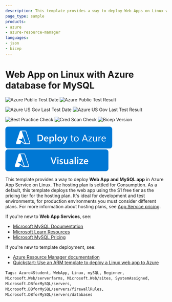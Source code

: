 ```yaml
---
description: This template provides a way to deploy Web Apps on Linux with Azure database for MySQL.
page_type: sample
products:
- azure
- azure-resource-manager
languages:
- json
- bicep
---
```

# Web App on Linux with Azure database for MySQL

![Azure Public Test Date](https://azurequickstartsservice.blob.core.windows.net/badges/quickstarts/microsoft.web/webapp-linux-managed-mysql/PublicLastTestDate.svg)
![Azure Public Test Result](https://azurequickstartsservice.blob.core.windows.net/badges/quickstarts/microsoft.web/webapp-linux-managed-mysql/PublicDeployment.svg)

![Azure US Gov Last Test Date](https://azurequickstartsservice.blob.core.windows.net/badges/quickstarts/microsoft.web/webapp-linux-managed-mysql/FairfaxLastTestDate.svg)
![Azure US Gov Last Test Result](https://azurequickstartsservice.blob.core.windows.net/badges/quickstarts/microsoft.web/webapp-linux-managed-mysql/FairfaxDeployment.svg)

![Best Practice Check](https://azurequickstartsservice.blob.core.windows.net/badges/quickstarts/microsoft.web/webapp-linux-managed-mysql/BestPracticeResult.svg)
![Cred Scan Check](https://azurequickstartsservice.blob.core.windows.net/badges/quickstarts/microsoft.web/webapp-linux-managed-mysql/CredScanResult.svg)
![Bicep Version](https://azurequickstartsservice.blob.core.windows.net/badges/quickstarts/microsoft.web/webapp-linux-managed-mysql/BicepVersion.svg)

[![Deploy To Azure](https://raw.githubusercontent.com/Azure/azure-quickstart-templates/master/1-CONTRIBUTION-GUIDE/images/deploytoazure.svg?sanitize=true)](https://portal.azure.com/#create/Microsoft.Template/uri/https%3A%2F%2Fraw.githubusercontent.com%2FAzure%2Fazure-quickstart-templates%2Fmaster%2Fquickstarts%2Fmicrosoft.web%2Fwebapp-linux-managed-mysql%2Fazuredeploy.json)
[![Visualize](https://raw.githubusercontent.com/Azure/azure-quickstart-templates/master/1-CONTRIBUTION-GUIDE/images/visualizebutton.svg?sanitize=true)](http://armviz.io/#/?load=https%3A%2F%2Fraw.githubusercontent.com%2FAzure%2Fazure-quickstart-templates%2Fmaster%2Fquickstarts%2Fmicrosoft.web%2Fwebapp-linux-managed-mysql%2Fazuredeploy.json)

This template provides a way to deploy **Web App and MySQL app** in Azure App Service on Linux. The hosting plan is settled for Consumption. As a default, this template deploys the web app using the S1 free tier as the pricing tier for the hosting plan. It's ideal for development and test environments, for production environments you must consider different plans. For more information about hosting plans, see [App Service pricing](https://azure.microsoft.com/pricing/details/app-service/linux/).

If you're new to **Web App Services**, see:

- [Microsoft MySQL Documentation](https://docs.microsoft.com/azure/mysql/)
- [Microsoft Learn Resources](https://docs.microsoft.com/learn/browse/?products=azure-app-service )
- [Microsoft MySQL Pricing](https://azure.microsoft.com/pricing/details/mysql/)

If you're new to template deployment, see:

- [Azure Resource Manager documentation](https://docs.microsoft.com/azure/azure-resource-manager/)
- [Quickstart: Use an ARM template to deploy a Linux web app to Azure](https://docs.microsoft.com/azure/devops/pipelines/apps/cd/azure/deploy-arm-template)

`Tags: Azure4Student, WebApp, Linux, mySQL, Beginner, Microsoft.Web/serverfarms, Microsoft.Web/sites, SystemAssigned, Microsoft.DBforMySQL/servers, Microsoft.DBforMySQL/servers/firewallRules, Microsoft.DBforMySQL/servers/databases`
